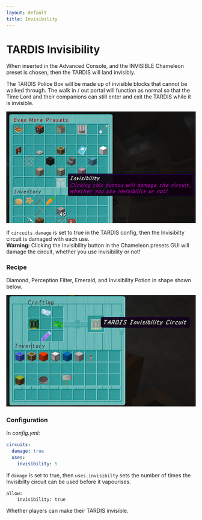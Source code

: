 ```yaml
---
layout: default
title: Invisibility
---
```


# TARDIS Invisibility

When inserted in the Advanced Console, and the INVISIBLE Chameleon preset is chosen, then the TARDIS will land
invisibly.

The TARDIS Police Box will be made up of invisible blocks that cannot be walked through. The walk in / out portal will
function as normal so that the Time Lord and their companions can still enter and exit the TARDIS while it is invisible.

![Invisiblity preset](/images/docs/invisible_preset.jpg)

If `circuits.damage` is set to true in the TARDIS config, then the Invisibilty circuit is damaged with each use.  
**Warning:** Clicking the Invisibility button in the Chameleon presets GUI will damage the circuit, whether you use
invisibility or not!

### Recipe

Diamond, Perception Filter, Emerald, and Invisibility Potion in shape shown below.

![Invisibility circuit recipe](/images/docs/invisibility_crafting.jpg)

### Configuration

In _config.yml_:

```yaml title="/plugins/TARDIS/config.yml"
circuits:
  damage: true
  uses:
    invisibility: 5
```

If `damage` is set to true, then `uses.invisibilty` sets the number of times the Invisibilty circuit can be used before
it vapourises.

    allow:
        invisibility: true

Whether players can make their TARDIS invisible.
